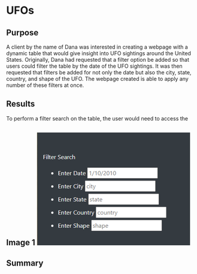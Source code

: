# UFOs
## Purpose
A client by the name of Dana was interested in creating a webpage with a dynamic table that would give insight into UFO sightings around the United States. Originally, Dana had requested that a filter option be added so that users could filter the table by the date of the UFO sightings. It was then requested that filters be added for not only the date but also the city, state, country, and shape of the UFO. The webpage created is able to apply any number of these filters at once. 
## Results
To perform a filter search on the table, the user would need to access the 
## Image 1 ![FilterExample.PNG](https://github.com/tommy-chin/UFOs/blob/main/static/images/FilterExample.PNG)
## Summary
